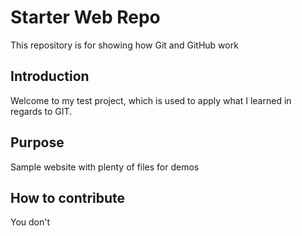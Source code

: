 # Starter Web Repo

This repository is for showing how Git and GitHub work

## Introduction

Welcome to my test project, which is used to apply what I learned in regards to GIT.

## Purpose

Sample website with plenty of files for demos

## How to contribute

You don't